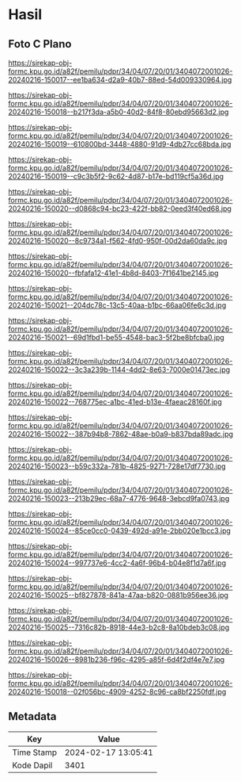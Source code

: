 # Hasil

## Foto C Plano

https://sirekap-obj-formc.kpu.go.id/a82f/pemilu/pdpr/34/04/07/20/01/3404072001026-20240216-150017--ee1ba634-d2a9-40b7-88ed-54d009330964.jpg

https://sirekap-obj-formc.kpu.go.id/a82f/pemilu/pdpr/34/04/07/20/01/3404072001026-20240216-150018--b217f3da-a5b0-40d2-84f8-80ebd95663d2.jpg

https://sirekap-obj-formc.kpu.go.id/a82f/pemilu/pdpr/34/04/07/20/01/3404072001026-20240216-150019--610800bd-3448-4880-91d9-4db27cc68bda.jpg

https://sirekap-obj-formc.kpu.go.id/a82f/pemilu/pdpr/34/04/07/20/01/3404072001026-20240216-150019--c9c3b5f2-9c62-4d87-b17e-bd119cf5a36d.jpg

https://sirekap-obj-formc.kpu.go.id/a82f/pemilu/pdpr/34/04/07/20/01/3404072001026-20240216-150020--d0868c94-bc23-422f-bb82-0eed3f40ed68.jpg

https://sirekap-obj-formc.kpu.go.id/a82f/pemilu/pdpr/34/04/07/20/01/3404072001026-20240216-150020--8c9734a1-f562-4fd0-950f-00d2da60da9c.jpg

https://sirekap-obj-formc.kpu.go.id/a82f/pemilu/pdpr/34/04/07/20/01/3404072001026-20240216-150020--fbfafa12-41e1-4b8d-8403-7f1641be2145.jpg

https://sirekap-obj-formc.kpu.go.id/a82f/pemilu/pdpr/34/04/07/20/01/3404072001026-20240216-150021--204dc78c-13c5-40aa-b1bc-66aa06fe6c3d.jpg

https://sirekap-obj-formc.kpu.go.id/a82f/pemilu/pdpr/34/04/07/20/01/3404072001026-20240216-150021--69d1fbd1-be55-4548-bac3-5f2be8bfcba0.jpg

https://sirekap-obj-formc.kpu.go.id/a82f/pemilu/pdpr/34/04/07/20/01/3404072001026-20240216-150022--3c3a239b-1144-4dd2-8e63-7000e01473ec.jpg

https://sirekap-obj-formc.kpu.go.id/a82f/pemilu/pdpr/34/04/07/20/01/3404072001026-20240216-150022--768775ec-a1bc-41ed-b13e-4faeac28160f.jpg

https://sirekap-obj-formc.kpu.go.id/a82f/pemilu/pdpr/34/04/07/20/01/3404072001026-20240216-150022--387b94b8-7862-48ae-b0a9-b837bda89adc.jpg

https://sirekap-obj-formc.kpu.go.id/a82f/pemilu/pdpr/34/04/07/20/01/3404072001026-20240216-150023--b59c332a-781b-4825-9271-728e17df7730.jpg

https://sirekap-obj-formc.kpu.go.id/a82f/pemilu/pdpr/34/04/07/20/01/3404072001026-20240216-150023--213b29ec-68a7-4776-9648-3ebcd9fa0743.jpg

https://sirekap-obj-formc.kpu.go.id/a82f/pemilu/pdpr/34/04/07/20/01/3404072001026-20240216-150024--85ce0cc0-0439-492d-a91e-2bb020e1bcc3.jpg

https://sirekap-obj-formc.kpu.go.id/a82f/pemilu/pdpr/34/04/07/20/01/3404072001026-20240216-150024--997737e6-4cc2-4a6f-96b4-b04e8f1d7a6f.jpg

https://sirekap-obj-formc.kpu.go.id/a82f/pemilu/pdpr/34/04/07/20/01/3404072001026-20240216-150025--bf827878-841a-47aa-b820-0881b956ee36.jpg

https://sirekap-obj-formc.kpu.go.id/a82f/pemilu/pdpr/34/04/07/20/01/3404072001026-20240216-150025--7316c82b-8918-44e3-b2c8-8a10bdeb3c08.jpg

https://sirekap-obj-formc.kpu.go.id/a82f/pemilu/pdpr/34/04/07/20/01/3404072001026-20240216-150026--8981b236-f96c-4295-a85f-6d4f2df4e7e7.jpg

https://sirekap-obj-formc.kpu.go.id/a82f/pemilu/pdpr/34/04/07/20/01/3404072001026-20240216-150018--02f056bc-4909-4252-8c96-ca8bf2250fdf.jpg


## Metadata

| Key        | Value               |
| ---------- | ------------------- |
| Time Stamp | 2024-02-17 13:05:41 |
| Kode Dapil | 3401                |



